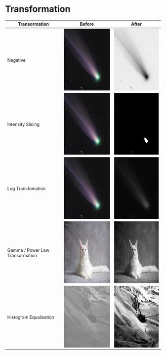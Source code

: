 # Transformation
| Transormation | Before | After |
|---------------|--------|-------|
| Negative | <img src="https://github.com/TheNova22/Digital-Image-Processing/blob/main/Transformation/images/comet.jpeg" width="250" height="200"> | <img src="https://github.com/TheNova22/Digital-Image-Processing/blob/main/Transformation/images/nega.jpeg" width="250" height="200"> | 
| Intensity Slicing | <img src="https://github.com/TheNova22/Digital-Image-Processing/blob/main/Transformation/images/comet.jpeg" width="250" height="200"> | <img src="https://github.com/TheNova22/Digital-Image-Processing/blob/main/Transformation/images/inten.jpeg" width="250" height="200"> | 
| Log Transfomation | <img src="https://github.com/TheNova22/Digital-Image-Processing/blob/main/Transformation/images/comet.jpeg" width="250" height="200"> | <img src="https://github.com/TheNova22/Digital-Image-Processing/blob/main/Transformation/images/log.jpeg" width="250" height="200"> | 
| Gamma / Power Law Transormation | <img src="https://github.com/TheNova22/Digital-Image-Processing/blob/main/Transformation/images/cat.jpeg" width="250" height="200"> | <img src="https://github.com/TheNova22/Digital-Image-Processing/blob/main/Transformation/images/gamma.jpeg" width="250" height="200"> | 
| Histogram Equalisation | <img src="https://github.com/TheNova22/Digital-Image-Processing/blob/main/Transformation/images/histo.jpeg" width="250" height="200"> | <img src="https://github.com/TheNova22/Digital-Image-Processing/blob/main/Transformation/images/finHisto.jpeg" width="250" height="200"> | 
